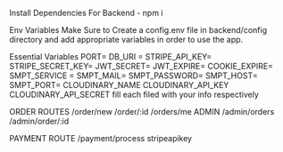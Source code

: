 Install Dependencies
    For Backend - npm i

Env Variables
Make Sure to Create a config.env file in backend/config directory and add appropriate variables in order to use the app.

Essential Variables PORT= DB_URI = STRIPE_API_KEY= STRIPE_SECRET_KEY= JWT_SECRET= JWT_EXPIRE= COOKIE_EXPIRE= SMPT_SERVICE = SMPT_MAIL= SMPT_PASSWORD= SMPT_HOST= SMPT_PORT= CLOUDINARY_NAME CLOUDINARY_API_KEY CLOUDINARY_API_SECRET fill each filed with your info respectively

ORDER ROUTES
/order/new
/order/:id
/orders/me
    ADMIN
/admin/orders
/admin/order/:id

PAYMENT ROUTE
/payment/process
stripeapikey
